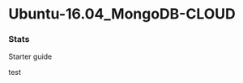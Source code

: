# Ubuntu-16.04_MongoDB-CLOUD
<h3>
  <span aria-hidden="true" data-icon="&#x21dd;"></span>
  Stats
</h3>

Starter guide

test
